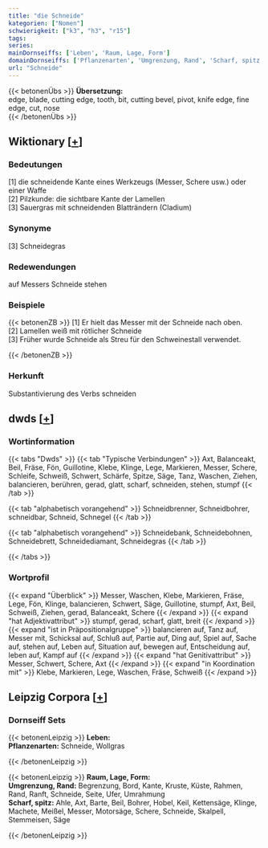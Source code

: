 ```yaml
---
title: "die Schneide"
kategorien: ["Nomen"]
schwierigkeit: ["k3", "h3", "r15"]
tags:
series:
mainDornseiffs: ['Leben', 'Raum, Lage, Form']
domainDornseiffs: ['Pflanzenarten', 'Umgrenzung, Rand', 'Scharf, spitz']
url: "Schneide"
---
```


{{< betonenÜbs >}}
**Übersetzung:**  
edge, blade, cutting edge, tooth, bit, cutting bevel, pivot, knife edge, fine edge, cut, nose  
{{< /betonenÜbs >}}

## Wiktionary [[+](https://de.wiktionary.org/wiki/Schneide)]

### Bedeutungen
[1] die schneidende Kante eines Werkzeugs (Messer, Schere usw.) oder einer Waffe  
[2] Pilzkunde: die sichtbare Kante der Lamellen  
[3] Sauergras mit schneidenden Blatträndern (Cladium)  

### Synonyme
[3] Schneidegras  

### Redewendungen
auf Messers Schneide stehen  

### Beispiele
{{< betonenZB >}}
[1] Er hielt das Messer mit der Schneide nach oben.  
[2] Lamellen weiß mit rötlicher Schneide  
[3] Früher wurde Schneide als Streu für den Schweinestall verwendet.  

{{< /betonenZB >}}
### Herkunft
Substantivierung des Verbs schneiden  



## dwds [[+](https://www.dwds.de/wb/Schneide)]

### Wortinformation
{{< tabs "Dwds" >}}
{{< tab "Typische Verbindungen" >}}
Axt, Balanceakt, Beil, Fräse, Fön, Guillotine, Klebe, Klinge, Lege, Markieren, Messer, Schere, Schleife, Schweiß, Schwert, Schärfe, Spitze, Säge, Tanz, Waschen, Ziehen, balancieren, berühren, gerad, glatt, scharf, schneiden, stehen, stumpf
{{< /tab >}}

{{< tab "alphabetisch vorangehend" >}}
Schneidbrenner, Schneidbohrer, schneidbar, Schneid, Schnegel
{{< /tab >}}

{{< tab "alphabetisch vorangehend" >}}
Schneidebank, Schneidebohnen, Schneidebrett, Schneidediamant, Schneidegras
{{< /tab >}}

{{< /tabs >}}

### Wortprofil
{{< expand "Überblick" >}} Messer, Waschen, Klebe, Markieren, Fräse, Lege, Fön, Klinge, balancieren, Schwert, Säge, Guillotine, stumpf, Axt, Beil, Schweiß, Ziehen, gerad, Balanceakt, Schere {{< /expand >}}
{{< expand "hat Adjektivattribut" >}} stumpf, gerad, scharf, glatt, breit {{< /expand >}}
{{< expand "ist in Präpositionalgruppe" >}} balancieren auf, Tanz auf, Messer mit, Schicksal auf, Schluß auf, Partie auf, Ding auf, Spiel auf, Sache auf, stehen auf, Leben auf, Situation auf, bewegen auf, Entscheidung auf, leben auf, Kampf auf {{< /expand >}}
{{< expand "hat Genitivattribut" >}} Messer, Schwert, Schere, Axt {{< /expand >}}
{{< expand "in Koordination mit" >}} Klebe, Markieren, Lege, Waschen, Fräse, Schweiß {{< /expand >}}

## Leipzig Corpora [[+](https://corpora.uni-leipzig.de/en/res?word=Schneide&corpusId=deu_newscrawl-public_2018)]

### Dornseiff Sets
{{< betonenLeipzig >}}
**Leben:**  
**Pflanzenarten:** Schneide, Wollgras  

{{< /betonenLeipzig >}}


{{< betonenLeipzig >}}
**Raum, Lage, Form:**  
**Umgrenzung, Rand:** Begrenzung, Bord, Kante, Kruste, Küste, Rahmen, Rand, Ranft, Schneide, Seite, Ufer, Umrahmung  
**Scharf, spitz:** Ahle, Axt, Barte, Beil, Bohrer, Hobel, Keil, Kettensäge, Klinge, Machete, Meißel, Messer, Motorsäge, Schere, Schneide, Skalpell, Stemmeisen, Säge  

{{< /betonenLeipzig >}}

